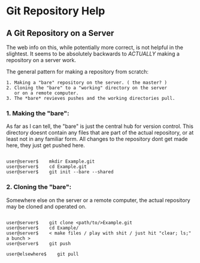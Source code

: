 # Git Repository Help

## A Git Repository on a Server

The web info on this, while potentially more correct, is not helpful in the
slightest.  It seems to be absolutely backwards to *ACTUALLY* making a
repository on a server work.

The general pattern for making a repository from scratch:

    1. Making a "bare" repository on the server. ( the master? )
    2. Cloning the "bare" to a "working" directory on the server
       or on a remote computer.
    3. The *bare* revieves pushes and the working directories pull.

### 1. Making the "bare":

As far as I can tell, the "bare" is just the central hub for version control.
This directory doesnt contain any files that are part of the actual repository,
or at least not in any familiar form.  All changes to the repository dont get
made here, they just get pushed here.

```terminal

user@server$	mkdir Example.git
user@server$	cd Example.git
user@server$	git init --bare --shared
```

### 2. Cloning the "bare":

Somewhere else on the server or a remote computer, the actual repository may be cloned and operated on.

```terminal

user@server$	git clone <path/to/>Example.git
user@server$	cd Example/
user@server$	< make files / play with shit / just hit "clear; ls;" a bunch >
user@server$    git push

user@elsewhere$    git pull
```
